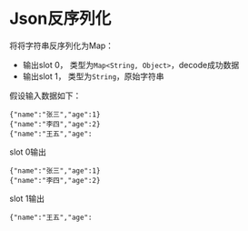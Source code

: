 # Json反序列化

将将字符串反序列化为Map：
- 输出slot 0， 类型为`Map<String, Object>`，decode成功数据
- 输出slot 1， 类型为`String`，原始字符串

假设输入数据如下：
```
{"name":"张三","age":1}
{"name":"李四","age":2}
{"name":"王五","age":
```

slot 0输出
```
{"name":"张三","age":1}
{"name":"李四","age":2}
```

slot 1输出
```
{"name":"王五","age":
```